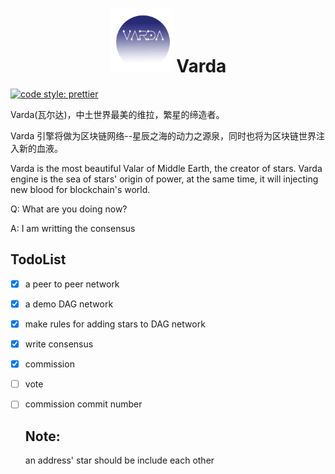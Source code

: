 <h1 align=center><img src="./src/images/logo.jpeg" width=100/> Varda </h1>

[![code style: prettier](https://img.shields.io/badge/code_style-prettier-ff69b4.svg?style=flat-square)](https://github.com/prettier/prettier)

Varda(瓦尔达)，中土世界最美的维拉，繁星的缔造者。

Varda 引擎将做为区块链网络--星辰之海的动力之源泉，同时也将为区块链世界注入新的血液。

Varda is the most beautiful Valar of Middle Earth, the creator of stars.
Varda engine is the sea of stars' origin of power, at the same time, it will injecting new blood for blockchain's world.

Q: What are you doing now?

A: I am writting the consensus

## TodoList

* [x] a peer to peer network
* [x] a demo DAG network
* [x] make rules for adding stars to DAG network
* [x] write consensus
* [x] commission
* [ ] vote
* [ ] commission commit number

  ## Note:

  an address' star should be include each other
